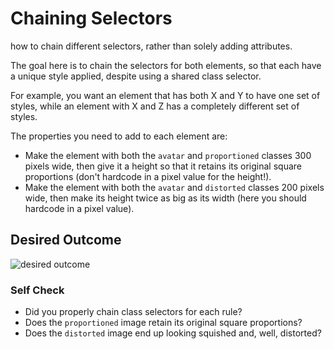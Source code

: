 # Chaining Selectors

how to chain different selectors, rather than solely adding attributes.

The goal here is to chain the selectors for both elements, so that each have a unique style applied, despite using a shared class selector. 

For example, you want an element that has both X and Y to have one set of styles, while an element with X and Z has a completely different set of styles. 

The properties you need to add to each element are:

* Make the element with both the `avatar` and `proportioned` classes 300 pixels wide, then give it a height so that it retains its original square proportions (don't hardcode in a pixel value for the height!).
* Make the element with both the `avatar` and `distorted` classes 200 pixels wide, then make its height twice as big as its width (here you should hardcode in a pixel value).

## Desired Outcome
![desired outcome](./desired-outcome.png)

### Self Check
- Did you properly chain class selectors for each rule?
- Does the `proportioned` image retain its original square proportions?
- Does the `distorted` image end up looking squished and, well, distorted?
